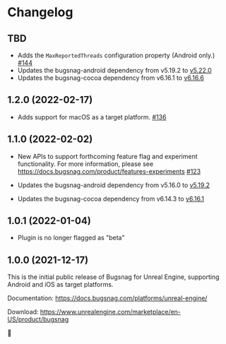 Changelog
=========

## TBD

* Adds the `MaxReportedThreads` configuration property (Android only.)
  [#144](https://github.com/bugsnag/bugsnag-unreal/pull/144)
* Updates the bugsnag-android dependency from v5.19.2 to [v5.22.0](https://github.com/bugsnag/bugsnag-android/blob/master/CHANGELOG.md#5220-2022-03-31)
* Updates the bugsnag-cocoa dependency from v6.16.1 to [v6.16.6](https://github.com/bugsnag/bugsnag-cocoa/blob/master/CHANGELOG.md#6166-2022-04-06)

## 1.2.0 (2022-02-17)

* Adds support for macOS as a target platform.
  [#136](https://github.com/bugsnag/bugsnag-unreal/pull/136)

## 1.1.0 (2022-02-02)

* New APIs to support forthcoming feature flag and experiment functionality.
  For more information, please see https://docs.bugsnag.com/product/features-experiments
  [#123](https://github.com/bugsnag/bugsnag-unreal/pull/123)

* Updates the bugsnag-android dependency from v5.16.0 to [v5.19.2](https://github.com/bugsnag/bugsnag-android/blob/master/CHANGELOG.md#5192-2022-01-31)
* Updates the bugsnag-cocoa dependency from v6.14.3 to [v6.16.1](https://github.com/bugsnag/bugsnag-cocoa/blob/master/CHANGELOG.md#6161-2022-01-19)

## 1.0.1 (2022-01-04)

* Plugin is no longer flagged as "beta"

## 1.0.0 (2021-12-17)

This is the initial public release of Bugsnag for Unreal Engine, supporting Android and iOS as target platforms.

Documentation: https://docs.bugsnag.com/platforms/unreal-engine/

Download: https://www.unrealengine.com/marketplace/en-US/product/bugsnag

🚀
